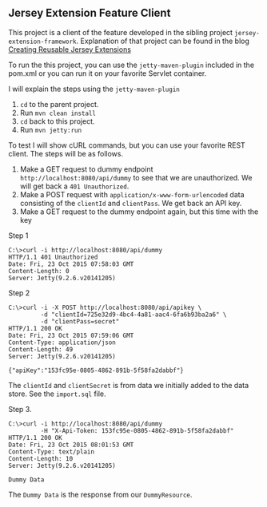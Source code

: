 Jersey Extension Feature Client
---

This project is a client of the feature developed in the sibling project
`jersey-extension-framework`. Explanation of that project can be found in the blog
[Creating Reusable Jersey Extensions][1]

[1]: http://paulsamsotha.blogspot.com/2015/10/creating-reusable-jersey-extensions.html

To run the this project, you can use the `jetty-maven-plugin` included in the pom.xml
or you can run it on your favorite Servlet container.

I will explain the steps using the `jetty-maven-plugin`

1. `cd` to the parent project.
2. Run `mvn clean install`
3. `cd` back to this project.
4. Run `mvn jetty:run`

To test I will show cURL commands, but you can use your favorite REST client. The
steps will be as follows.

1. Make a GET request to dummy endpoint `http://localhost:8080/api/dummy` to 
see that we are unauthorized. We will get back a `401 Unauthorized`.
2. Make a POST request with `application/x-www-form-urlencoded` data consisting
of the `clientId` and `clientPass`. We get back an API key.
3. Make a GET request to the dummy endpoint again, but this time with the key

Step 1

    C:\>curl -i http://localhost:8080/api/dummy
    HTTP/1.1 401 Unauthorized
    Date: Fri, 23 Oct 2015 07:58:03 GMT
    Content-Length: 0
    Server: Jetty(9.2.6.v20141205)

Step 2

    C:\>curl -i -X POST http://localhost:8080/api/apikey \
             -d "clientId=725e32d9-4bc4-4a81-aac4-6fa6b93ba2a6" \
             -d "clientPass=secret"
    HTTP/1.1 200 OK
    Date: Fri, 23 Oct 2015 07:59:06 GMT
    Content-Type: application/json
    Content-Length: 49
    Server: Jetty(9.2.6.v20141205)

    {"apiKey":"153fc95e-0805-4862-891b-5f58fa2dabbf"}

The `clientId` and `clientSecret` is from data we initially added to the data store. 
See the `import.sql` file.

Step 3.

    C:\>curl -i http://localhost:8080/api/dummy 
             -H "X-Api-Token: 153fc95e-0805-4862-891b-5f58fa2dabbf"
    HTTP/1.1 200 OK
    Date: Fri, 23 Oct 2015 08:01:53 GMT
    Content-Type: text/plain
    Content-Length: 10
    Server: Jetty(9.2.6.v20141205)

    Dummy Data

The `Dummy Data` is the response from our `DummyResource`.
